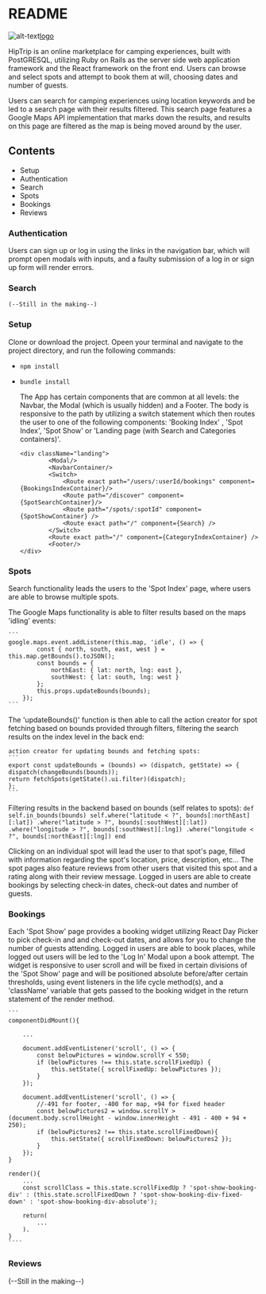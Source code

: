 # README

![alt-text][icon][logo]

[icon]: https://hiptrip-aa-seed.s3.amazonaws.com/logo/green_icon.png
[logo]: https://hiptrip-aa-seed.s3.amazonaws.com/logo/green_logo.png


HipTrip is an online marketplace for camping experiences, built with PostGRESQL, utilizing Ruby on Rails as the server side web application framework and the React framework on the front end. Users can browse and select spots and attempt to book them at will, choosing dates and number of guests.

  Users can search for camping experiences using location keywords and be led to a search page with their results filtered. This search page features a Google Maps API implementation that marks down the results, and results on this page are filtered as the map is being moved around by the user. 

## Contents
* Setup
* Authentication
* Search
* Spots
* Bookings
* Reviews

### Authentication
Users can sign up or log in using the links in the navigation bar, which will prompt open modals with inputs, and a faulty submission of a log in or sign up form will render errors.

### Search
    (--Still in the making--)

### Setup
 Clone or download the project. Opeen your terminal and navigate to the project directory, and run the following commands: 
 * `npm install`
 * `bundle install`

    The App has certain components that are common at all levels: the Navbar, the Modal (which is usually hidden) and a Footer. The body is responsive to the path by utilizing a switch statement which then routes the user to one of the following components: 'Booking Index' , 'Spot Index', 'Spot Show' or 'Landing page (with Search and Categories containers)'.

    ```
    <div className="landing">
            <Modal/>
            <NavbarContainer/>
            <Switch>
                <Route exact path="/users/:userId/bookings" component={BookingsIndexContainer}/>
                <Route path="/discover" component={SpotSearchContainer}/>
                <Route path="/spots/:spotId" component={SpotShowContainer} />
                <Route exact path="/" component={Search} />
            </Switch>
            <Route exact path="/" component={CategoryIndexContainer} />
            <Footer/>
    </div>
    ```


### Spots
Search functionality leads the users to the 'Spot Index' page, where users are able to browse multiple spots. 

The Google Maps functionality is able to filter results based on the maps 'idling' events:

    ``` 
    google.maps.event.addListener(this.map, 'idle', () => {
            const { north, south, east, west } = this.map.getBounds().toJSON();
            const bounds = {
                northEast: { lat: north, lng: east },
                southWest: { lat: south, lng: west }
            };
            this.props.updateBounds(bounds);
        });
    ```

The 'updateBounds()' function is then able to call the action creator for spot fetching based on bounds provided through filters, filtering the search results on the index level in the back end:

    action creator for updating bounds and fetching spots:
    ```
    export const updateBounds = (bounds) => (dispatch, getState) => {
    dispatch(changeBounds(bounds));
    return fetchSpots(getState().ui.filter)(dispatch);
    };
    ```

Filtering results in the backend based on bounds (self relates to spots):
    ```
    def self.in_bounds(bounds)
        self.where("latitude < ?", bounds[:northEast][:lat])
        .where("latitude > ?", bounds[:southWest][:lat])
        .where("longitude > ?", bounds[:southWest][:lng])
        .where("longitude < ?", bounds[:northEast][:lng])
    end
    ```

Clicking on an individual spot will lead the user to that spot's page, filled with information regarding the spot's location, price, description, etc... The spot pages also feature reviews from other users that visited this spot and a rating along with their review message. Logged in users are able to create bookings by selecting check-in dates, check-out dates and number of guests.

### Bookings

Each 'Spot Show' page provides a booking widget utilizing React Day Picker to pick check-in and and check-out dates, and allows for you to change the number of guests attending. Logged in users are able to book places, while logged out users will be led to the 'Log In' Modal upon a book attempt. The widget is responsive to user scroll and will be fixed in certain divisions of the 'Spot Show' page and will be positioned absolute before/after certain thresholds, using event listeners in the life cycle method(s), and a 'className' variable that gets passed to the booking widget in the return statement of the render method.

    ```
    componentDidMount(){
        
        ...

        document.addEventListener('scroll', () => {
            const belowPictures = window.scrollY < 550;
            if (belowPictures !== this.state.scrollFixedUp) {
                this.setState({ scrollFixedUp: belowPictures });
            }
        });

        document.addEventListener('scroll', () => {
            //-491 for footer, -400 for map, +94 for fixed header
            const belowPictures2 = window.scrollY > (document.body.scrollHeight - window.innerHeight - 491 - 400 + 94 + 250);
            if (belowPictures2 !== this.state.scrollFixedDown){ 
                this.setState({ scrollFixedDown: belowPictures2 });
            }
        });
    }

    render(){
        ...
        const scrollClass = this.state.scrollFixedUp ? 'spot-show-booking-div' : (this.state.scrollFixedDown ? 'spot-show-booking-div-fixed-down' : 'spot-show-booking-div-absolute');

        return(
            ...
        ).
    }
    ````
    
### Reviews
(--Still in the making--)
